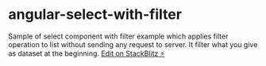 # angular-select-with-filter
Sample of select component with filter example which applies filter operation to list without sending any request to server. It filter what you give as dataset at the beginning.
[Edit on StackBlitz ⚡️](https://stackblitz.com/edit/select-with-filter)
